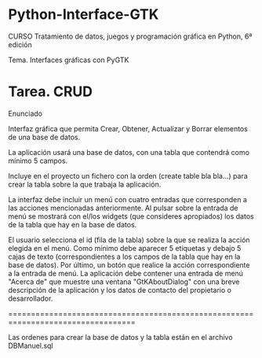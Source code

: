 # Python-Interface-GTK

CURSO Tratamiento de datos, juegos y programación gráfica en Python, 6ª edición

Tema. Interfaces gráficas con PyGTK

Tarea. CRUD 
===================================================================================
Enunciado

Interfaz gráfica que permita Crear, Obtener, Actualizar y Borrar elementos de una base de datos.

La aplicación usará una base de datos, con una tabla que contendrá como mínimo 5 campos.

Incluye en el proyecto un fichero con la orden (create table bla bla...) para crear la tabla sobre la que trabaja la aplicación.

La interfaz debe incluir un menú con cuatro entradas que corresponden a las acciones mencionadas anteriormente. Al pulsar sobre la entrada de menú se mostrará con el/los widgets (que consideres apropiados) los datos de la tabla que hay en la base de datos.

El usuario selecciona el id (fila de la tabla) sobre la que se realiza la acción elegida en el menú. Como mínimo debe aparecer 5 etiquetas y debajo 5 cajas de texto (correspondientes a los campos de la tabla que hay en la base de datos). Por último, un botón que realice la acción correspondiente a la entrada de menú. La aplicación debe contener una entrada de menú "Acerca de" que muestre una ventana "GtKAboutDialog" con una breve descripción de la aplicación y los datos de contacto del propietario o desarrollador.

==================================================================================

Las ordenes para crear la base de datos y la tabla están en el archivo
  DBManuel.sql
